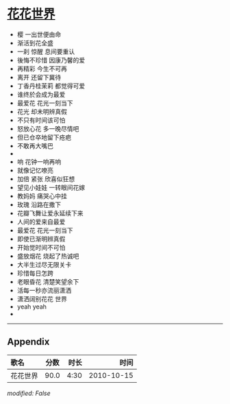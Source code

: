 # [花花世界](https://music.163.com/song?id=64385)

* 樱 一出世便由命
* 渐活到花全盛
* 一刹 惊醒 息间要重认
* 後悔不珍惜 因康乃馨的爱
* 再精彩 今生不可再
* 离开 还留下冀待
* 丁香丹桂茉莉 都觉得可爱
* 谁终於会成为最爱
* 最爱花 花光一刻当下
* 花光 却未明辨真假
* 不只有时间该可怕
* 怒放心花 多一晚尽情吧
* 但已仓卒地留下疮疤
* 不敢再大嘴巴
* 
* 响 花钟一响再响
* 就像记忆嘹亮
* 加倍 紧张 欣喜似狂想
* 望见小娃娃 一转眼间花嫁
* 教妈妈 痛哭心中挂
* 玫瑰 沿路在撒下
* 花瓣飞舞让爱永延续下来
* 人间的爱来自最爱
* 最爱花 花光一刻当下
* 即使已渐明辨真假
* 开始觉时间不可怕
* 盛放烟花 烧起了热诚吧
* 大半生过尽无限关卡
* 珍惜每日怎跨
* 老眼昏花 清楚笑望余下
* 活每一秒亦流丽潇洒
* 潇洒阔别花花 世界
* yeah yeah
* 


---

## Appendix

|歌名|分数|时长|时间|
|:---|:---:|---:|---:|
|花花世界|90.0|4:30|2010-10-15

*modified: False*
